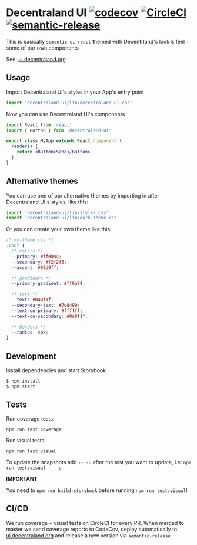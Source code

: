 # Decentraland UI [![codecov](https://codecov.io/gh/decentraland/ui/branch/master/graph/badge.svg)](https://codecov.io/gh/decentraland/ui) [![CircleCI](https://circleci.com/gh/decentraland/ui.svg?style=svg)](https://circleci.com/gh/decentraland/ui) [![semantic-release](https://img.shields.io/badge/%20%20%F0%9F%93%A6%F0%9F%9A%80-semantic--release-e10079.svg)](https://github.com/semantic-release/semantic-release)

This is basically `semantic-ui-react` themed with Decentrland's look & feel + some of our own components

See: [ui.decentraland.org](https://ui.decentraland.org)

## Usage

Import Decentraland UI's styles in your App's entry point

```jsx
import 'decentraland-ui/lib/decentraland-ui.css'
```

Now you can use Decentraland UI's components

```jsx
import React from 'react'
import { Button } from 'decentraland-ui'

export class MyApp extends React.Component {
  render() {
    return <Button>Sabe</Button>
  }
}
```

## Alternative themes

You can use one of our alternative themes by importing in after Decentraland UI's styles, like this:

```jsx
import 'decentraland-ui/lib/styles.css'
import 'decentraland-ui/lib/dark-theme.css'
```

Or you can create your own theme like this:

```css
/* my-theme.css */
:root {
  /* colors */
  --primary: #ff0044;
  --secondary: #f2f2f5;
  --accent: #00d9ff;

  /* gradients */
  --primary-gradient: #ff9a74;

  /* text */
  --text: #0a0f1f;
  --secondary-text: #7d8499;
  --text-on-primary: #ffffff;
  --text-on-secondary: #0a0f1f;

  /* borders */
  --radius: 8px;
}
```

## Development

Install dependencies and start Storybook

```
$ npm install
$ npm start
```

## Tests

Run coverage tests:

```
npm run test:coverage
```

Run visual tests

```
npm run test:visual
```

To update the snapshots add `-- -u` after the test you want to update, i.e: `npm run test:visual -- -u`

**IMPORTANT**

You need to `npm run build:storybook` before running `npm run test:visual`!

## CI/CD

We run coverage + visual tests on CircleCI for every PR. When merged to master we send coverage reports to CodeCov, deploy automatically to [ui.decentraland.org](https://ui.decentraland.org) and release a new version via `semantic-release`
